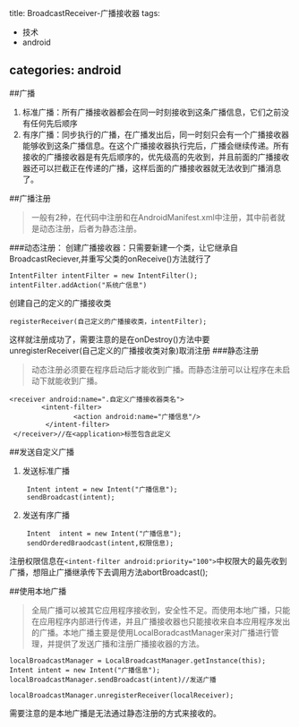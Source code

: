 title: BroadcastReceiver-广播接收器
tags:
- 技术
- android

categories: android
---

##广播
1. 标准广播：所有广播接收器都会在同一时刻接收到这条广播信息，它们之前没有任何先后顺序
2. 有序广播：同步执行的广播，在广播发出后，同一时刻只会有一个广播接收器能够收到这条广播信息。在这个广播接收器执行完后，广播会继续传递。所有接收的广播接收器是有先后顺序的，优先级高的先收到，并且前面的广播接收器还可以拦截正在传递的广播，这样后面的广播接收器就无法收到广播消息了。

##广播注册   
>一般有2种，在代码中注册和在AndroidManifest.xml中注册，其中前者就是动态注册，后者为静态注册。

###动态注册：
创建广播接收器：只需要新建一个类，让它继承自BroadcastReciever,并重写父类的onReceive()方法就行了
	
	IntentFilter intentFilter = new IntentFilter();
	intentFilter.addAction("系统广信息")
创建自己的定义的广播接收类

	registerReceiver(自己定义的广播接收类，intentFilter);
这样就注册成功了，需要注意的是在onDestroy()方法中要
unregisterReceiver(自己定义的广播接收类对象)取消注册
###静态注册
>动态注册必须要在程序启动后才能收到广播。而静态注册可以让程序在未启动下就能收到广播。

	<receiver android:name=".自定义广播接收器类名">
	        <intent-filter>
	                <action android:name="广播信息"/>
	         </intent-filter>
	 </receiver>//在<application>标签包含此定义

##发送自定义广播

1. 发送标准广播

	    Intent intent = new Intent("广播信息");
	    sendBroadcast(intent);

2. 发送有序广播
 
		Intent  intent = new Intent("广播信息");
		sendOrderedBraodcast(intent,权限信息);

注册权限信息在`<intent-filter android:priority="100">`中权限大的最先收到广播，想阻止广播继承传下去调用方法abortBroadcast();

##使用本地广播
>全局广播可以被其它应用程序接收到，安全性不足。而使用本地广播，只能在应用程序内部进行传递，并且广播接收器也只能接收来自本应用程序发出的广播。本地广播主要是使用LocalBoradcastManager来对广播进行管理，并提供了发送广播和注册广播接收器的方法。

	localBroadcastManager = LocalBroadcastManager.getInstance(this);
	Intent intent = new Intent("广播信息");
	localBroadcastManager.sendBroadcast(intent)//发送广播
	
	localBroadcastManager.unregisterReceiver(localReceiver);

需要注意的是本地广播是无法通过静态注册的方式来接收的。